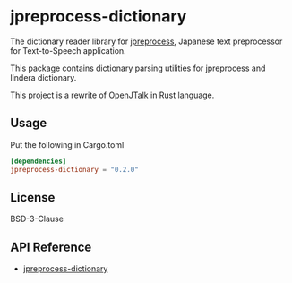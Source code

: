 # jpreprocess-dictionary

The dictionary reader library for [jpreprocess](https://crates.io/crates/jpreprocess),
Japanese text preprocessor for Text-to-Speech application.

This package contains dictionary parsing utilities for jpreprocess and lindera dictionary.

This project is a rewrite of [OpenJTalk](http://open-jtalk.sourceforge.net/) in Rust language.

## Usage

Put the following in Cargo.toml

```toml
[dependencies]
jpreprocess-dictionary = "0.2.0"
```

## License

BSD-3-Clause

## API Reference

- [jpreprocess-dictionary](https://docs.rs/jpreprocess-dictionary)

